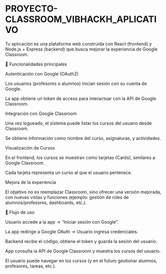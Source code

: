 # PROYECTO-CLASSROOM_VIBHACKH_APLICATIVO
Tu aplicación es una plataforma web construida con React (frontend) y Node.js + Express (backend) que busca mejorar la experiencia de Google Classroom.

🔹 Funcionalidades principales

Autenticación con Google (OAuth2)

Los usuarios (profesores o alumnos) inician sesión con su cuenta de Google.

La app obtiene un token de acceso para interactuar con la API de Google Classroom.

Integración con Google Classroom

Una vez logueado, el sistema puede listar los cursos del usuario desde Classroom.

Se obtiene información como nombre del curso, asignaturas, y actividades.

Visualización de Cursos

En el frontend, los cursos se muestran como tarjetas (Cards), similares a Google Classroom.

Cada tarjeta representa un curso al que el usuario pertenece.

Mejora de la experiencia

El objetivo no es reemplazar Classroom, sino ofrecer una versión mejorada, con nuevas vistas y funciones (ejemplo: gestión de roles de alumnos/profesores, dashboards, etc.).

🔹 Flujo de uso

Usuario accede a la app → “Iniciar sesión con Google”.

La app redirige a Google OAuth → Usuario ingresa credenciales.

Backend recibe el código, obtiene el token y guarda la sesión del usuario.

App consulta la API de Google Classroom y muestra los cursos del usuario.

El usuario puede navegar en los cursos (y en el futuro gestionar alumnos, profesores, tareas, etc.).
